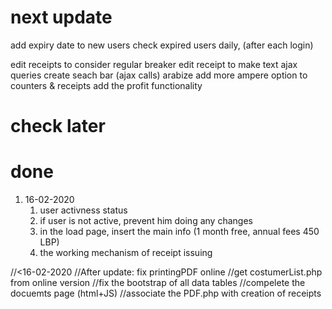 # next update 
add expiry date to new users
check expired users daily, (after each login)

edit receipts to consider regular breaker
edit receipt to make text ajax queries 
create seach bar (ajax calls)
arabize
add more ampere option to counters & receipts
add the profit functionality

# check later



# done
1. 16-02-2020
   1. user activness status
   1. if user is not active, prevent him doing any changes
   1. in the load page, insert the main info (1 month free, annual fees 450 LBP)
   1. the working mechanism of receipt issuing 

//<16-02-2020
//After update: fix printingPDF online
//get costumerList.php from online version
//fix the bootstrap of all data tables
//compelete the docuemts page (html+JS)
//associate the PDF.php with creation of receipts
